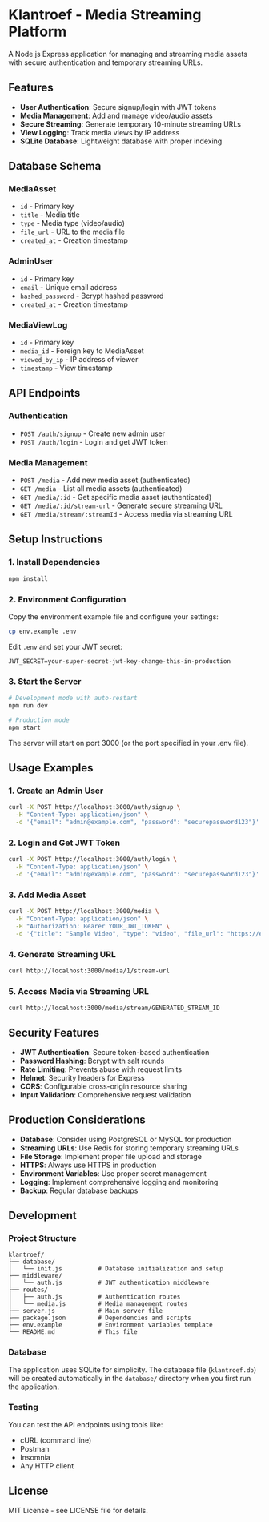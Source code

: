 # Klantroef - Media Streaming Platform

A Node.js Express application for managing and streaming media assets with secure authentication and temporary streaming URLs.

## Features

- **User Authentication**: Secure signup/login with JWT tokens
- **Media Management**: Add and manage video/audio assets
- **Secure Streaming**: Generate temporary 10-minute streaming URLs
- **View Logging**: Track media views by IP address
- **SQLite Database**: Lightweight database with proper indexing

## Database Schema

### MediaAsset
- `id` - Primary key
- `title` - Media title
- `type` - Media type (video/audio)
- `file_url` - URL to the media file
- `created_at` - Creation timestamp

### AdminUser
- `id` - Primary key
- `email` - Unique email address
- `hashed_password` - Bcrypt hashed password
- `created_at` - Creation timestamp

### MediaViewLog
- `id` - Primary key
- `media_id` - Foreign key to MediaAsset
- `viewed_by_ip` - IP address of viewer
- `timestamp` - View timestamp

## API Endpoints

### Authentication
- `POST /auth/signup` - Create new admin user
- `POST /auth/login` - Login and get JWT token

### Media Management
- `POST /media` - Add new media asset (authenticated)
- `GET /media` - List all media assets (authenticated)
- `GET /media/:id` - Get specific media asset (authenticated)
- `GET /media/:id/stream-url` - Generate secure streaming URL
- `GET /media/stream/:streamId` - Access media via streaming URL

## Setup Instructions

### 1. Install Dependencies
```bash
npm install
```

### 2. Environment Configuration
Copy the environment example file and configure your settings:
```bash
cp env.example .env
```

Edit `.env` and set your JWT secret:
```
JWT_SECRET=your-super-secret-jwt-key-change-this-in-production
```

### 3. Start the Server
```bash
# Development mode with auto-restart
npm run dev

# Production mode
npm start
```

The server will start on port 3000 (or the port specified in your .env file).

## Usage Examples

### 1. Create an Admin User
```bash
curl -X POST http://localhost:3000/auth/signup \
  -H "Content-Type: application/json" \
  -d '{"email": "admin@example.com", "password": "securepassword123"}'
```

### 2. Login and Get JWT Token
```bash
curl -X POST http://localhost:3000/auth/login \
  -H "Content-Type: application/json" \
  -d '{"email": "admin@example.com", "password": "securepassword123"}'
```

### 3. Add Media Asset
```bash
curl -X POST http://localhost:3000/media \
  -H "Content-Type: application/json" \
  -H "Authorization: Bearer YOUR_JWT_TOKEN" \
  -d '{"title": "Sample Video", "type": "video", "file_url": "https://example.com/video.mp4"}'
```

### 4. Generate Streaming URL
```bash
curl http://localhost:3000/media/1/stream-url
```

### 5. Access Media via Streaming URL
```bash
curl http://localhost:3000/media/stream/GENERATED_STREAM_ID
```

## Security Features

- **JWT Authentication**: Secure token-based authentication
- **Password Hashing**: Bcrypt with salt rounds
- **Rate Limiting**: Prevents abuse with request limits
- **Helmet**: Security headers for Express
- **CORS**: Configurable cross-origin resource sharing
- **Input Validation**: Comprehensive request validation

## Production Considerations

- **Database**: Consider using PostgreSQL or MySQL for production
- **Streaming URLs**: Use Redis for storing temporary streaming URLs
- **File Storage**: Implement proper file upload and storage
- **HTTPS**: Always use HTTPS in production
- **Environment Variables**: Use proper secret management
- **Logging**: Implement comprehensive logging and monitoring
- **Backup**: Regular database backups

## Development

### Project Structure
```
klantroef/
├── database/
│   └── init.js          # Database initialization and setup
├── middleware/
│   └── auth.js          # JWT authentication middleware
├── routes/
│   ├── auth.js          # Authentication routes
│   └── media.js         # Media management routes
├── server.js            # Main server file
├── package.json         # Dependencies and scripts
├── env.example          # Environment variables template
└── README.md            # This file
```

### Database
The application uses SQLite for simplicity. The database file (`klantroef.db`) will be created automatically in the `database/` directory when you first run the application.

### Testing
You can test the API endpoints using tools like:
- cURL (command line)
- Postman
- Insomnia
- Any HTTP client

## License

MIT License - see LICENSE file for details.
